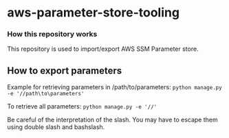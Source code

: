 # aws-parameter-store-tooling

### How this repository works

This repository is used to import/export AWS SSM Parameter store.

## How to export parameters

Example for retrieving parameters in /path/to/parameters:
```python manage.py -e '//path\to\parameters'```

To retrieve all parameters:
```python manage.py -e '//'```

Be careful of the interpretation of the slash. You may have to escape them using double slash and bashslash.
